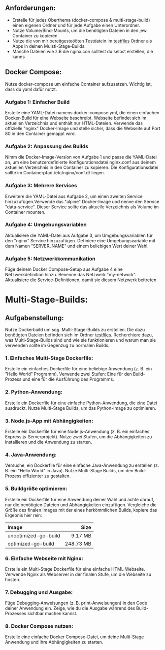 ## Anforderungen:

- Erstelle für jedes Oberthema (docker-compose & multi-stage-build) einen eigenen Ordner und für jede Aufgabe einen Unterordner.
- Nutze Volume/Bind-Mounts, um die benötigten Dateien in den jew. Container zu kopieren.
- Nutze die von mir bereitgesteööten Testdatein im [testfiles](./testfiles/) Ordner als Apps in deinen Mulsti-Stage-Builds.
- Manche Dateien wie z.B die nginx.con solltest du selbst erstellen, die kanns

## Docker Compose:
Nutze docker-compose um einfache Container aufzusetzen. Wichtig ist, dass du yaml dafür nutzt.


### Aufgabe 1: Einfacher Build
Erstelle eine YAML-Datei namens docker-compose.yml, die einen einfachen Docker-Build für eine Webseite beschreibt. 
Webseite befindet sich im aktuellen Verzeichnis und enthält nur HTML-Dateien. Verwende das offizielle "nginx" 
Docker-Image und stelle sicher, dass die Webseite auf Port 80 in den Container gemappt wird.

### Aufgabe 2: Anpassung des Builds
Nimm die Docker-Image-Version von Aufgabe 1 und passe die YAML-Datei an, um eine benutzerdefinierte 
Konfigurationsdatei nginx.conf aus deinem aktuellen Verzeichnis in den Container zu kopieren. Die Konfigurationsdatei sollte im Containerpfad /etc/nginx/conf.d/ liegen.


### Aufgabe 3: Mehrere Services
Erweitere die YAML-Datei aus Aufgabe 2, um einen zweiten Service hinzuzufügen.Verwende das "alpine" 
Docker-Image und nenne den Service "data-service". Dieser Service sollte das aktuelle Verzeichnis 
als Volume im Container mounten.


### Aufgabe 4: Umgebungsvariablen
Aktualisiere die YAML-Datei aus Aufgabe 3, um Umgebungsvariablen für den "nginx" Service hinzuzufügen. 
Definiere eine Umgebungsvariable mit dem Namen "SERVER_NAME" und einem beliebigen Wert deiner Wahl.


### Aufgabe 5: Netzwerkkommunikation
Füge deinem Docker Compose-Setup aus Aufgabe 4 eine Netzwerkdefinition hinzu. Benenne das Netzwerk 
"my-network". Aktualisiere die Service-Definitionen, damit sie diesem Netzwerk beitreten.



# Multi-Stage-Builds:
## Aufgabenstellung:
Nutze Dockerbuild um sog. Multi-Stage-Builds zu erstellen. Die dazu benötigten Dateien 
befinden sich im Ordner [testfiles](./testfiles/).
Recherchiere dazu, was Multi-Stage-Builds sind und wie sie funktionieren und warum man sie 
verwenden sollte im Gegenzug zu normalen Builds.



### 1. Einfaches Multi-Stage Dockerfile:
Erstelle ein einfaches Dockerfile für eine beliebige Anwendung 
(z. B. ein "Hello World" Programm).
Verwende zwei Stufen: Eine für den Build-Prozess und eine für 
die Ausführung des Programms.


### 2. Python-Anwendung:
Erstelle ein Dockerfile für eine einfache Python-Anwendung, 
die eine Datei ausdruckt. Nutze Multi-Stage Builds, um das 
Python-Image zu optimieren.


### 3. Node.js-App mit Abhängigkeiten:
Erstelle ein Dockerfile für eine Node.js-Anwendung 
(z. B. ein einfaches Express.js-Serverprojekt).
Nutze zwei Stufen, um die Abhängigkeiten zu 
installieren und die Anwendung zu starten.


### 4. Java-Anwendung:
Versuche, ein Dockerfile für eine einfache Java-Anwendung 
zu erstellen (z. B. ein "Hello World" in Java).
Nutze Multi-Stage Builds, um den Build-Prozess effizienter 
zu gestalten.


### 5. Buildgröße optimieren:
Erstelle ein Dockerfile für eine Anwendung deiner Wahl und 
achte darauf, nur die benötigten Dateien und Abhängigkeiten einzufügen.
Vergleiche die Größe des finalen Images mit der eines 
herkömmlichen Builds, kopiere das Ergebnis hier rein:

| Image                | Size      |
|:---------------------|----------:|
| unoptimized-go-build |   9.17 MB |
| optimized-go-build   | 248.73 MB |

### 6. Einfache Webseite mit Nginx:
Erstelle ein Multi-Stage Dockerfile für eine einfache HTML-Webseite.
Verwende Nginx als Webserver in der finalen Stufe, um die Webseite 
zu hosten.


### 7. Debugging und Ausgabe:
Füge Debugging-Anweisungen (z. B. print-Anweisungen) in den Code 
deiner Anwendung ein.
Zeige, wie du die Ausgabe während des Build-Prozesses sichtbar 
machen kannst.

### 8. Docker Compose nutzen:
Erstelle eine einfache Docker Compose-Datei, um deine Multi-Stage 
Anwendung und ihre Abhängigkeiten zu starten.
